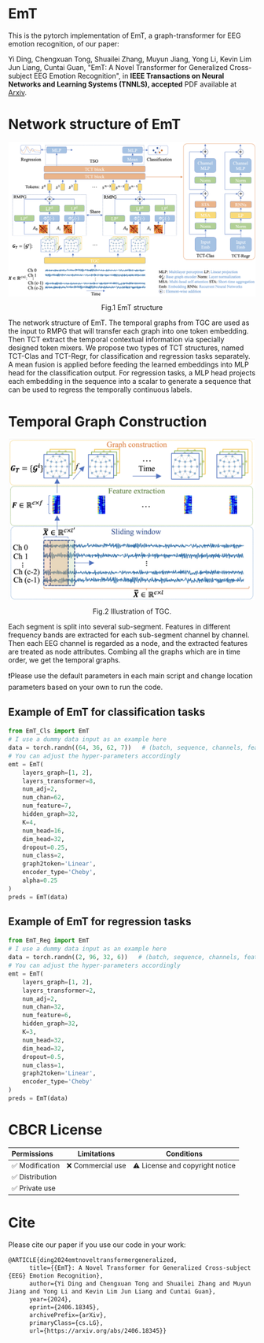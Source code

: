 # EmT
This is the pytorch implementation of EmT, a graph-transformer for EEG emotion recognition, of our paper:

Yi Ding, Chengxuan Tong, Shuailei Zhang, Muyun Jiang, Yong Li, Kevin Lim Jun Liang, Cuntai Guan, "EmT: A Novel Transformer for Generalized Cross-subject EEG Emotion Recognition", in **IEEE Transactions on Neural Networks and Learning Systems (TNNLS), accepted** PDF available at [Arxiv](https://arxiv.org/abs/2406.18345).

# Network structure of EmT
<p align="center">
<img src="EmT.png" width=900 align=center>
</p>

<p align="center">
 Fig.1 EmT structure
</p>
The network structure of EmT. The temporal graphs from TGC are used as the input to RMPG that will transfer each graph into one token embedding. Then TCT extract the temporal contextual information via specially designed token mixers. We propose two types of TCT structures, named TCT-Clas and TCT-Regr, for classification and regression tasks separately. A mean fusion is applied before feeding the learned embeddings into MLP head for the classification output. For regression tasks, a MLP head projects each embedding in the sequence into a scalar to generate a sequence that can be used to regress the temporally continuous labels.

# Temporal Graph Construction
<p align="center">
<img src="TGC.png" width=500 align=center>
</p>

<p align="center">
 Fig.2 Illustration of TGC.
</p>
Each segment is split into several sub-segment. Features in different frequency bands are extracted for each sub-segment channel by channel. Then each EEG channel is regarded as a node, and the extracted features are treated as node attributes. Combing all the graphs which are in time order, we get the temporal graphs.

❗Please use the default parameters in each main script and change location parameters based on your own to run the code.

## Example of EmT for classification tasks
```python
from EmT_Cls import EmT
# I use a dummy data input as an example here
data = torch.randn((64, 36, 62, 7))   # (batch, sequence, channels, features)
# You can adjust the hyper-parameters accordingly
emt = EmT(
    layers_graph=[1, 2],
    layers_transformer=8,
    num_adj=2,
    num_chan=62,
    num_feature=7,
    hidden_graph=32,
    K=4,
    num_head=16,
    dim_head=32,
    dropout=0.25,
    num_class=2,
    graph2token='Linear',
    encoder_type='Cheby',
    alpha=0.25
)
preds = EmT(data)
```
## Example of EmT for regression tasks
```python
from EmT_Reg import EmT
# I use a dummy data input as an example here
data = torch.randn((2, 96, 32, 6))   # (batch, sequence, channels, features)
# You can adjust the hyper-parameters accordingly
emt = EmT(
    layers_graph=[1, 2],
    layers_transformer=2,
    num_adj=2,
    num_chan=32,
    num_feature=6,
    hidden_graph=32,
    K=3,
    num_head=32,
    dim_head=32,
    dropout=0.5,
    num_class=1,
    graph2token='Linear',
    encoder_type='Cheby'
)
preds = EmT(data)
```

# CBCR License
| Permissions | Limitations | Conditions |
| :---         |     :---:      |          :---: |
| :white_check_mark: Modification   | :x: Commercial use   | :warning: License and copyright notice   |
| :white_check_mark: Distribution     |       |      |
| :white_check_mark: Private use     |        |      |

# Cite
Please cite our paper if you use our code in your work:

```
@ARTICLE{ding2024emtnoveltransformergeneralized,
      title={{EmT}: A Novel Transformer for Generalized Cross-subject {EEG} Emotion Recognition}, 
      author={Yi Ding and Chengxuan Tong and Shuailei Zhang and Muyun Jiang and Yong Li and Kevin Lim Jun Liang and Cuntai Guan},
      year={2024},
      eprint={2406.18345},
      archivePrefix={arXiv},
      primaryClass={cs.LG},
      url={https://arxiv.org/abs/2406.18345}}
```
